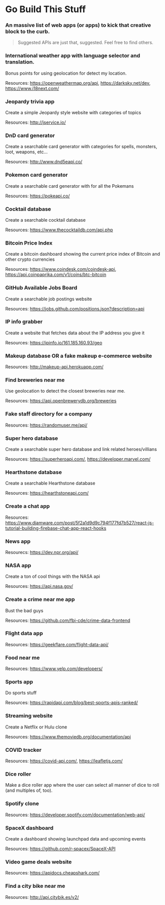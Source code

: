 # Go Build This Stuff

### An massive list of web apps (or apps) to kick that creative block to the curb.

> Suggested APIs are just that, suggested. Feel free to find others.

### **International weather app with language selector and translation.**

Bonus points for using geolocation for detect my location.

Resources: https://openweathermap.org/api, https://darksky.net/dev, https://www.i18next.com/

### **Jeopardy trivia app**

Create a simple Jeopardy style website with categories of topics

Resources: http://jservice.io/

### DnD card generator

Create a searchable card generator with categories for spells, monsters, loot, weapons, etc...

Resources: http://www.dnd5eapi.co/

### Pokemon card generator

Create a searchable card generator with for all the Pokemans

Resources: https://pokeapi.co/

### Cocktail database

Create a searchable cocktail database

Resources: https://www.thecocktaildb.com/api.php

### Bitcoin Price Index

Create a bitcoin dashboard showing the current price index of Bitcoin and other crypto currencies

Resources: https://www.coindesk.com/coindesk-api, https://api.coinpaprika.com/v1/coins/btc-bitcoin

### GitHub Available Jobs Board

Create a searchable job postings website

Resources: https://jobs.github.com/positions.json?description=api

### IP info grabber

Create a website that fetches data about the IP address you give it

Resources: https://ipinfo.io/161.185.160.93/geo

### Makeup database OR a fake makeup e-commerce website

Resources: http://makeup-api.herokuapp.com/

### Find breweries near me

Use geolocation to detect the closest breweries near me.

Resources: https://api.openbrewerydb.org/breweries

### Fake staff directory for a company

Resources: https://randomuser.me/api/

### Super hero database

Create a searchable super hero database and link related heroes/villians

Resources: https://superheroapi.com/, https://developer.marvel.com/

### Hearthstone database

Create a searchable Hearthstone database

Resources: https://hearthstoneapi.com/

### Create a chat app

Resources: https://www.djamware.com/post/5f2a1d9d9c794f177fd7b527/react-js-tutorial-building-firebase-chat-app-react-hooks

### News app

Resourecs: https://dev.npr.org/api/

### NASA app

Create a ton of cool things with the NASA api

Resources: https://api.nasa.gov/

### Create a crime near me app

Bust the bad guys

Resources: https://github.com/fbi-cde/crime-data-frontend

### Flight data app

Resources: https://geekflare.com/flight-data-api/

### Food near me

Resources: https://www.yelp.com/developers/

### Sports app

Do sports stuff

Resources: https://rapidapi.com/blog/best-sports-apis-ranked/

### Streaming website

Create a Netflix or Hulu clone

Resources: https://www.themoviedb.org/documentation/api

### COVID tracker

Resources: https://covid-api.com/, https://leafletjs.com/

### Dice roller

Make a dice roller app where the user can select all manner of dice to roll (and multiples of, too).

### Spotify clone

Resources: https://developer.spotify.com/documentation/web-api/

### SpaceX dashboard

Create a dashboard showing launchpad data and upcoming events

Resources: https://github.com/r-spacex/SpaceX-API

### Video game deals website

Resources: https://apidocs.cheapshark.com/

### Find a city bike near me

Resources: http://api.citybik.es/v2/
